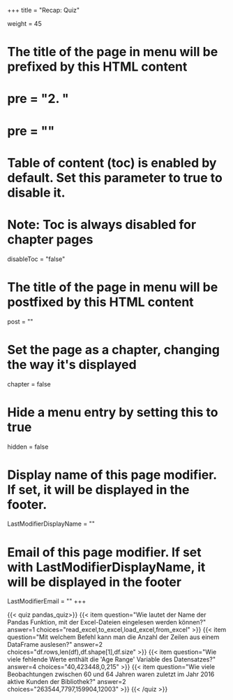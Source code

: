 +++
title = "Recap: Quiz"

weight = 45
# The title of the page in menu will be prefixed by this HTML content
# pre = "<b>2. </b>"
# pre = "<i class='fab fa-github'></i>"
# Table of content (toc) is enabled by default. Set this parameter to true to disable it.
# Note: Toc is always disabled for chapter pages
disableToc = "false"

# The title of the page in menu will be postfixed by this HTML content
post = ""
# Set the page as a chapter, changing the way it's displayed
chapter = false
# Hide a menu entry by setting this to true
hidden = false
# Display name of this page modifier. If set, it will be displayed in the footer.
LastModifierDisplayName = ""
# Email of this page modifier. If set with LastModifierDisplayName, it will be displayed in the footer
LastModifierEmail = ""
+++

{{< quiz pandas_quiz>}}
{{< item question="Wie lautet der Name der Pandas Funktion, mit der Excel-Dateien eingelesen werden können?" answer=1 choices="read_excel,to_excel,load_excel,from_excel" >}}
{{< item question="Mit welchem Befehl kann man die Anzahl der Zeilen aus einem DataFrame auslesen?" answer=2 choices="df.rows,len(df),df.shape[1],df.size" >}}
{{< item question="Wie viele fehlende Werte enthält die 'Age Range' Variable des Datensatzes?" answer=4 choices="40,423448,0,215" >}}
{{< item question="Wie viele Beobachtungen zwischen 60 und 64 Jahren waren zuletzt im Jahr 2016 aktive Kunden der Bibliothek?" answer=2 choices="263544,7797,159904,12003" >}}
{{< /quiz >}}
